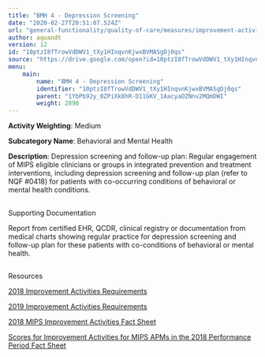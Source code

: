 ```yaml
---
title: "BMH 4 - Depression Screening"
date: "2020-02-27T20:51:07.524Z"
url: "general-functionality/quality-of-care/measures/improvement-activities-measures/2018-improvement-activities/bmh-4-depression-screening.html"
author: aquandt
version: 12
id: "10ptzI8fTrowVdDWV1_tXy1HInqvnKjwxBVMASgDj0qs"
source: "https://drive.google.com/open?id=10ptzI8fTrowVdDWV1_tXy1HInqvnKjwxBVMASgDj0qs"
menu:
    main:
        name: "BMH 4 - Depression Screening"
        identifier: "10ptzI8fTrowVdDWV1_tXy1HInqvnKjwxBVMASgDj0qs"
        parent: "1YbPb92y_0ZPiXk8hR-D11GKV_1AacyaOZNnv2MQmDWI"
        weight: 2890
---
```









**Activity Weighting**: Medium

**Subcategory Name**: Behavioral and Mental Health

**Description**: Depression screening and follow-up plan: Regular engagement of MIPS eligible clinicians or groups in integrated prevention and treatment interventions, including depression screening and follow-up plan (refer to NQF #0418) for patients with co-occurring conditions of behavioral or mental health conditions.







## 

Supporting Documentation

Report from certified EHR, QCDR, clinical registry or documentation from medical charts showing regular practice for depression screening and follow-up plan for these patients with co-conditions of behavioral or mental health.







## 

Resources

[2018 Improvement Activities Requirements](https://qpp.cms.gov/mips/improvement-activities?py=2018)

[2019 Improvement Activities Requirements](https://qpp.cms.gov/mips/improvement-activities?py=2019)

[2018 MIPS Improvement Activities Fact Sheet](https://qpp.cms.gov/resource/2018%20MIPS%20Improvement%20Activities%20Fact%20Sheet)

[Scores for Improvement Activities for MIPS APMs in the 2018 Performance Period Fact Sheet](https://qpp.cms.gov/resource/2018%20MIPS%20APMs%20improvement%20Activities%20scores%20fact%20sheet)

